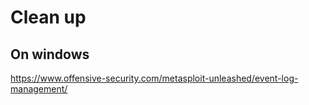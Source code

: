# Clean up


## On windows

https://www.offensive-security.com/metasploit-unleashed/event-log-management/